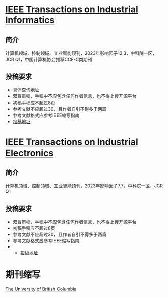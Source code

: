 # [IEEE Transactions on Industrial Informatics](https://ieeexplore.ieee.org/xpl/RecentIssue.jsp?punumber=9424)

## 简介
计算机领域、控制领域、工业智能顶刊，2023年影响因子12.3，中科院一区，JCR Q1，中国计算机协会推荐CCF-C类期刊

## 投稿要求
* 具体查询[地址](https://www.ieee-ies.org/pubs/transactions-on-industrial-informatics/167-initial-sub.html)
* 双盲审稿，手稿中不应包含任何作者信息，也不得上传开源平台
* 初稿手稿应不超过8页
* 参考文献不应超过30，且作者自引不得多于两篇
* 参考文献格式应参考IEEE缩写指南
* [投稿地址](https://mc.manuscriptcentral.com/tii)



# [IEEE Transactions on Industrial Electronics](https://ieeexplore.ieee.org/xpl/RecentIssue.jsp?punumber=41)

## 简介
计算机领域、控制领域、工业智能顶刊，2023年影响因子7.7，中科院一区，JCR Q1

## 投稿要求
* 双盲审稿，手稿中不应包含任何作者信息，也不得上传开源平台
* 初稿手稿应不超过8页
* 参考文献不应超过30，且作者自引不得多于两篇
* 参考文献格式应参考IEEE缩写指南
* * [投稿地址](https://mc.manuscriptcentral.com/tie-ieee)

# 期刊缩写
[The University of British Columbia](https://woodward.library.ubc.ca/woodward/research-help/journal-abbreviations/)

